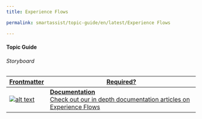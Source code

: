 ```yaml
---
title: Experience Flows

permalink: smartassist/topic-guide/en/latest/Experience Flows

---
```

#### Topic Guide
###### Storyboard

<a class="doc-link" target="_blank" href="https://docs.kore.ai/smartassist/experience-flows/flow-designer/">

| Frontmatter | Required? |
|-------------|-------------|
| ![alt text](images/docIcon.svg "Title") | **Documentation**  <br /> Check out our in depth documentation articles on Experience Flows | 
</a>
